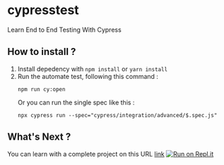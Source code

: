 # cypresstest

Learn End to End Testing With Cypress

## How to install ?

1. Install depedency with `npm install` or `yarn install`
2. Run the automate test, following this command :
    ```
    npm run cy:open
    ```
    Or you can run the single spec like this :
    ```
    npx cypress run --spec="cypress/integration/advanced/$.spec.js"
    ```

## What's Next ?

You can learn with a complete project on this URL [link](https://bitbucket.org/oimtrust/cypress-e2e/src/master/ "link")
[![Run on Repl.it](https://repl.it/badge/github/oimtrust/cypresstest)](https://repl.it/github/oimtrust/cypresstest)
